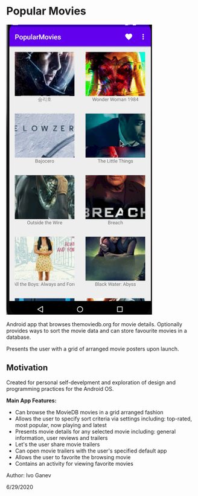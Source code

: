# Popular Movies
![alt-text](etc/93748124293.gif)

Android app that browses themoviedb.org for movie details. Optionally provides ways to sort the movie data and can store favourite movies in a database.

Presents the user with a grid of arranged movie posters upon launch.

## Motivation

Created for personal self-develpment and exploration of design and programming practices for the Android OS.

**Main App Features:**

- Can browse the MovieDB movies in a grid arranged fashion
- Allows the user to specify sort criteria via settings including: top-rated, most popular, now playing and latest
- Presents movie details for any selected movie including: general information, user reviews and trailers
- Let's the user share movie trailers
- Can open movie trailers with the user's specified default app
- Allows the user to favorite the browsing movie
- Contains an activity for viewing favorite movies

Author: Ivo Ganev

6/29/2020